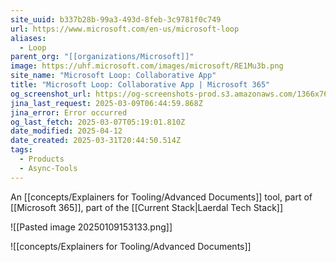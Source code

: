 ```yaml
---
site_uuid: b337b28b-99a3-493d-8feb-3c9781f0c749
url: https://www.microsoft.com/en-us/microsoft-loop
aliases:
  - Loop
parent_org: "[[organizations/Microsoft]]"
image: https://uhf.microsoft.com/images/microsoft/RE1Mu3b.png
site_name: "Microsoft Loop: Collaborative App"
title: "Microsoft Loop: Collaborative App | Microsoft 365"
og_screenshot_url: https://og-screenshots-prod.s3.amazonaws.com/1366x768/80/false/e9d5855054048f1e4724f07e587368948a9ea7e4305876427ff65a5747ce2975.jpeg
jina_last_request: 2025-03-09T06:44:59.868Z
jina_error: Error occurred
og_last_fetch: 2025-03-07T05:19:01.810Z
date_modified: 2025-04-12
date_created: 2025-03-31T20:44:50.514Z
tags:
  - Products
  - Async-Tools
---
```





























An [[concepts/Explainers for Tooling/Advanced Documents]] tool, part of [[Microsoft 365]], part of the [[Current Stack|Laerdal Tech Stack]]


![[Pasted image 20250109153133.png]]

![[concepts/Explainers for Tooling/Advanced Documents]]
